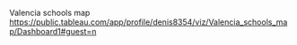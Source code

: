 Valencia schools map
https://public.tableau.com/app/profile/denis8354/viz/Valencia_schools_map/Dashboard1#guest=n
